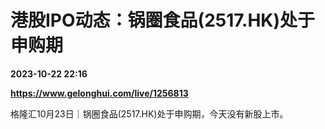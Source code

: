 # 港股IPO动态：锅圈食品(2517.HK)处于申购期

**2023-10-22 22:16**

**https://www.gelonghui.com/live/1256813**

格隆汇10月23日｜锅圈食品(2517.HK)处于申购期，今天没有新股上市。